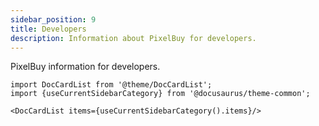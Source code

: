 ```yaml
---
sidebar_position: 9
title: Developers
description: Information about PixelBuy for developers.
---
```


PixelBuy information for developers.

```mdx-code-block
import DocCardList from '@theme/DocCardList';
import {useCurrentSidebarCategory} from '@docusaurus/theme-common';

<DocCardList items={useCurrentSidebarCategory().items}/>
```